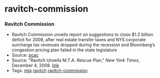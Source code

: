 # ravitch-commission
### Ravitch Commission

- Ravitch Commission unveils report on suggestions to close $1.2 billion deficit for 2009, after real estate transfer taxes and NYS corporate surcharge tax revenues dropped during the recession and Bloomberg’s congestion pricing plan failed in the state legislature
- Source: [pcac](http://www.pcac.org/news/guide-ravitch-commission-report/)
- Source: "Ravitch Unveils M.T.A. Rescue Plan," *New York Times*, December 4, 2008. [link](https://cityroom.blogs.nytimes.com/2008/12/04/ravitch-unveils-mta-rescue-plan/?_r=0)
- Tags: [mta](../tags/mta.md) [ravitch](../tags/ravitch.md) [ravitch-commission](../tags/ravitch-commission.md)

